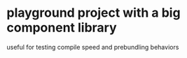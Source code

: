 # playground project with a big component library

useful for testing compile speed and prebundling behaviors
